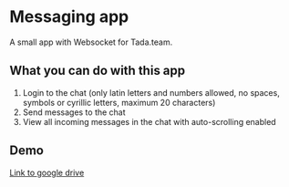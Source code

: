 # Messaging app
A small app with Websocket for Tada.team.

## What you can do with this app
1. Login to the chat (only latin letters and numbers allowed, no spaces, symbols or cyrillic letters, maximum 20 characters)
2. Send messages to the chat
3. View all incoming messages in the chat with auto-scrolling enabled

## Demo

[Link to google drive](https://drive.google.com/drive/folders/1vxpwZyeXWBhwyAfp2b2YSEP7ugedIqFY?usp=sharing)

